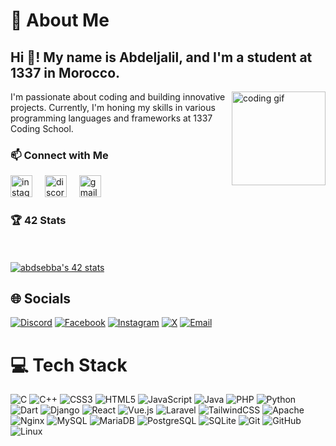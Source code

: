 # 💫 About Me
<h2 align="left">Hi 👋! My name is Abdeljalil, and I'm a student at 1337 in Morocco.</h2>

<div align="left">
  <img align="right" height="150" src="https://media.giphy.com/media/v1.Y2lkPTc5MGI3NjExdXVudTJ0M3B0NWEycmJhbzI3cjJmNzNrNTNidWswM2Izd2sxdDVoYSZlcD12MV9naWZzX3NlYXJjaCZjdD1n/bGgsc5mWoryfgKBx1u/giphy.gif" alt="coding gif" />
  <p>I'm passionate about coding and building innovative projects. Currently, I'm honing my skills in various programming languages and frameworks at 1337 Coding School.</p>
  
</div>

<div align="left">
  <h3>📫 Connect with Me</h3>
  <a href="https://instagram.com/its_abdeljalil47"><img src="https://img.shields.io/badge/Instagram-%23E4405F.svg?logo=Instagram&logoColor=white" height="35" alt="instagram logo" /></a>
  <img width="12" />
  <a href="https://discord.gg/yajooor"><img src="https://img.shields.io/badge/Discord-%237289DA.svg?logo=discord&logoColor=white" height="35" alt="discord logo" /></a>
  <img width="12" />
  <a href="mailto:abdsebba@student.1337.ma"><img src="https://img.shields.io/badge/Email-D14836?logo=gmail&logoColor=white" height="35" alt="gmail logo" /></a>
</div>

<div align="left">
  <h3>🏆 42 Stats</h3>
  <br><br><a href="https://github.com/oakoudad/badge42"><img src="https://badge.mediaplus.ma/darkblue/abdsebba" alt="abdsebba's 42 stats" /></a>
</div>

## 🌐 Socials
[![Discord](https://img.shields.io/badge/Discord-%237289DA.svg?logo=discord&logoColor=white)](https://discord.gg/yajooor)
[![Facebook](https://img.shields.io/badge/Facebook-%231877F2.svg?logo=Facebook&logoColor=white)](https://facebook.com/Abde%20Ljalil)
[![Instagram](https://img.shields.io/badge/Instagram-%23E4405F.svg?logo=Instagram&logoColor=white)](https://instagram.com/its_abdeljalil47)
[![X](https://img.shields.io/badge/X-black.svg?logo=X&logoColor=white)](https://x.com/@Abdeljalil_47)
[![Email](https://img.shields.io/badge/Email-D14836?logo=gmail&logoColor=white)](mailto:abdsebba@student.1337.ma)

# 💻 Tech Stack
![C](https://img.shields.io/badge/c-%2300599C.svg?style=for-the-badge&logo=c&logoColor=white)
![C++](https://img.shields.io/badge/c++-%2300599C.svg?style=for-the-badge&logo=c%2B%2B&logoColor=white)
![CSS3](https://img.shields.io/badge/css3-%231572B6.svg?style=for-the-badge&logo=css3&logoColor=white)
![HTML5](https://img.shields.io/badge/html5-%23E34F26.svg?style=for-the-badge&logo=html5&logoColor=white)
![JavaScript](https://img.shields.io/badge/javascript-%23323330.svg?style=for-the-badge&logo=javascript&logoColor=%23F7DF1E)
![Java](https://img.shields.io/badge/java-%23ED8B00.svg?style=for-the-badge&logo=openjdk&logoColor=white)
![PHP](https://img.shields.io/badge/php-%23777BB4.svg?style=for-the-badge&logo=php&logoColor=white)
![Python](https://img.shields.io/badge/python-3670A0?style=for-the-badge&logo=python&logoColor=ffdd54)
![Dart](https://img.shields.io/badge/dart-%230175C2.svg?style=for-the-badge&logo=dart&logoColor=white)
![Django](https://img.shields.io/badge/django-%23092E20.svg?style=for-the-badge&logo=django&logoColor=white)
![React](https://img.shields.io/badge/react-%2320232a.svg?style=for-the-badge&logo=react&logoColor=%2361DAFB)
![Vue.js](https://img.shields.io/badge/vue.js-%2335495e.svg?style=for-the-badge&logo=vuedotjs&logoColor=%234FC08D)
![Laravel](https://img.shields.io/badge/laravel-%23FF2D20.svg?style=for-the-badge&logo=laravel&logoColor=white)
![TailwindCSS](https://img.shields.io/badge/tailwindcss-%2338B2AC.svg?style=for-the-badge&logo=tailwind-css&logoColor=white)
![Apache](https://img.shields.io/badge/apache-%23D42029.svg?style=for-the-badge&logo=apache&logoColor=white)
![Nginx](https://img.shields.io/badge/nginx-%23009639.svg?style=for-the-badge&logo=nginx&logoColor=white)
![MySQL](https://img.shields.io/badge/mysql-4479A1.svg?style=for-the-badge&logo=mysql&logoColor=white)
![MariaDB](https://img.shields.io/badge/MariaDB-003545?style=for-the-badge&logo=mariadb&logoColor=white)
![PostgreSQL](https://img.shields.io/badge/postgresql-%23316192.svg?style=for-the-badge&logo=postgresql&logoColor=white)
![SQLite](https://img.shields.io/badge/sqlite-%2307405e.svg?style=for-the-badge&logo=sqlite&logoColor=white)
![Git](https://img.shields.io/badge/git-%23F05033.svg?style=for-the-badge&logo=git&logoColor=white)
![GitHub](https://img.shields.io/badge/github-%23121011.svg?style=for-the-badge&logo=github&logoColor=white)
![Linux](https://img.shields.io/badge/Linux-FCC624?style=for-the-badge&logo=linux&logoColor=black)

